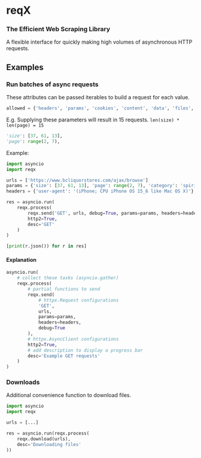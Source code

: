 # reqX

### The Efficient Web Scraping Library

A flexible interface for quickly making high volumes of asynchronous HTTP requests.

## Examples

### Run batches of async requests

These attributes can be passed iterables to build a request for each value.
```python
allowed = {'headers', 'params', 'cookies', 'content', 'data', 'files', 'json'}
```

E.g. Supplying these parameters will result in 15 requests. `len(size) * len(page) = 15`
```python
'size': [37, 61, 13],
'page': range(2, 7),
```

Example:
```python
import asyncio
import reqx

urls = ['https://www.bcliquorstores.com/ajax/browse']
params = {'size': [37, 61, 13], 'page': range(2, 7), 'category': 'spirits', 'sort': 'featuredProducts:desc'}
headers = {'user-agent': '(iPhone; CPU iPhone OS 15_6 like Mac OS X)'}

res = asyncio.run(
    reqx.process(
        reqx.send('GET', urls, debug=True, params=params, headers=headers),
        http2=True,
        desc='GET'
    )
)

[print(r.json()) for r in res]
```

#### Explanation
```python
asyncio.run(
    # collect these tasks (asyncio.gather)
    reqx.process(
        # partial functions to send
        reqx.send(
            # httpx.Request configurations
            'GET',
            urls,
            params=params,
            headers=headers,
            debug=True
        ),
        # httpx.AsyncClient configurations
        http2=True,
        # add description to display a progress bar
        desc='Example GET requests'
    )
)
```

### Downloads
Additional convenience function to download files.

```python
import asyncio
import reqx

urls = [...]

res = asyncio.run(reqx.process(
    reqx.download(urls),
    desc='Downloading files'
))
```

